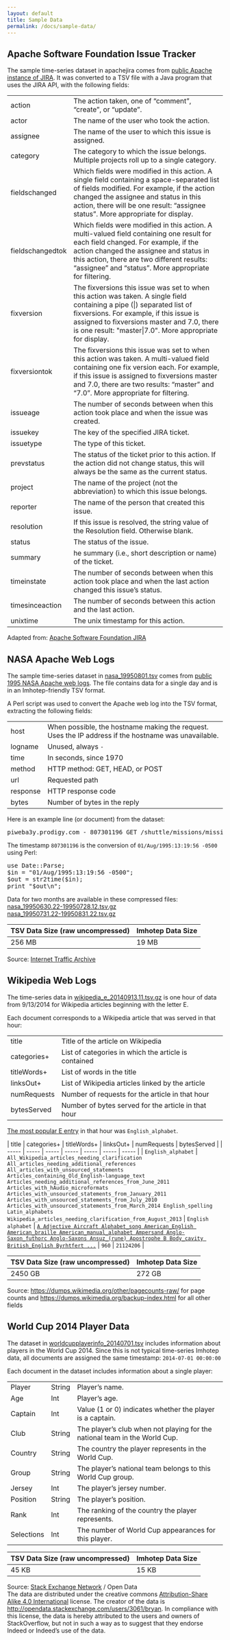 ```yaml
---
layout: default
title: Sample Data
permalink: /docs/sample-data/
---
```


## Apache Software Foundation Issue Tracker
The sample time-series dataset in apachejira comes from [public Apache instance of JIRA](https://issues.apache.org/jira/). It was converted to a TSV file with a Java program that uses the JIRA API, with the following fields:


| | |
| ----- | ------- |
| action | The action taken, one of “comment”, “create”, or “update”. |
| actor | The name of the user who took the action. |
| assignee | The name of the user to which this issue is assigned. |
| category | The category to which the issue belongs. Multiple projects roll up to a single category. |
| fieldschanged | Which fields were modified in this action. A single field containing a space-separated list of fields modified. For example, if the action changed the assignee and status in this action, there will be one result: “assignee status”. More appropriate for display. |
| fieldschangedtok | Which fields were modified in this action. A multi-valued field containing one result for each field changed. For example, if the action changed the assignee and status in this action, there are two different results: “assignee” and “status”. More appropriate for filtering. |
| fixversion | The fixversions this issue was set to when this action was taken. A single field containing a pipe (&#124;) separated list of fixversions. For example, if this issue is assigned to fixversions master and 7.0, there is one result: "master&#124;7.0". More appropriate for display. |
| fixversiontok | The fixversions this issue was set to when this action was taken. A multi-valued field containing one fix version each. For example, if this issue is assigned to fixversions master and 7.0, there are two results: “master” and “7.0”. More appropriate for filtering. |
| issueage | The number of seconds between when this action took place and when the issue was created. |
| issuekey | The key of the specified JIRA ticket. |
| issuetype | The type of this ticket. |
| prevstatus | The status of the ticket prior to this action. If the action did not change status, this will always be the same as the current status. |
| project | The name of the project (not the abbreviation) to which this issue belongs. |
| reporter | The name of the person that created this issue. |
| resolution | If this issue is resolved, the string value of the Resolution field. Otherwise blank. |
| status | The status of the issue. |
| summary | he summary (i.e., short description or name) of the ticket. |
| timeinstate | The number of seconds between when this action took place and when the last action changed this issue’s status. |
| timesinceaction | The number of seconds between this action and the last action. |
| unixtime | The unix timestamp for this action. |

Adapted from: [Apache Software Foundation JIRA](http://issues.apache.org/jira/)



## NASA Apache Web Logs
The sample time-series dataset in [nasa_19950801.tsv](http://indeedeng.github.io/imhotep/files/nasa_19950801.tsv) comes from [public 1995 NASA Apache web logs](http://ita.ee.lbl.gov/html/contrib/NASA-HTTP.html). The file contains data for a single day and is in an Imhotep-friendly TSV format.

A Perl script was used to convert the Apache web log into the TSV format, extracting the following fields:

| | |
| ----- | ------- |
| host | When possible, the hostname making the request. Uses the IP address if the hostname was unavailable. |
| logname | Unused, always `-` |
| time | In seconds, since 1970 |
| method | HTTP method: GET, HEAD, or POST |
| url | Requested path |
| response | HTTP response code |
| bytes | Number of bytes in the reply |

Here is an example line (or document) from the dataset:

<pre>piweba3y.prodigy.com - 807301196 GET /shuttle/missions/missions.html 200 8677</pre>

The timestamp `807301196` is the conversion of `01/Aug/1995:13:19:56 -0500` using Perl:

<pre>use Date::Parse;
$in = "01/Aug/1995:13:19:56 -0500";
$out = str2time($in);
print "$out\n";</pre>

Data for two months are available in these compressed files:<br>
[nasa_19950630.22-19950728.12.tsv.gz](http://indeedeng.github.io/imhotep/files/nasa_19950630.22-19950728.12.tsv.gz)<br>
[nasa_19950731.22-19950831.22.tsv.gz](http://indeedeng.github.io/imhotep/files/nasa_19950731.22-19950831.22.tsv.gz)

| TSV Data Size (raw uncompressed) | Imhotep Data Size |
| ----- | ------- |
| 256 MB | 19 MB |

Source: [Internet Traffic Archive](http://ita.ee.lbl.gov/html/contrib/NASA-HTTP.html)

## Wikipedia Web Logs
The time-series data in [wikipedia_e_20140913.11.tsv.gz](http://indeedeng.github.io/imhotep/files/wikipedia_e_20140913.11.tsv.gz) is one hour of data from 9/13/2014 for Wikipedia articles beginning with the letter E. 

Each document corresponds to a Wikipedia article that was served in that hour:

| | |
| ----- | ------- |
| title | Title of the article on Wikipedia
| categories+ | List of categories in which the article is contained
| titleWords+ | List of words in the title
| linksOut+ | List of Wikipedia articles linked by the article
| numRequests | Number of requests for the article in that hour
| bytesServed | Number of bytes served for the article in that hour

[The most popular E entry](http://imhotep.indeed.tech/iql/q/MRMA7X) in that hour was `English_alphabet`.

| title | categories+ | titleWords+ | linksOut+ | numRequests | bytesServed | 
| ----- | ----- | ----- | ----- | ----- | ----- | ----- |
| <span class="smallcode">`English_alphabet`</span> | <span class="xscode">`All_Wikipedia_articles_needing_clarification All_articles_needing_additional_references All_articles_with_unsourced_statements Articles_containing_Old_English-language_text Articles_needing_additional_references_from_June_2011 Articles_with_hAudio_microformats Articles_with_unsourced_statements_from_January_2011 Articles_with_unsourced_statements_from_July_2010 Articles_with_unsourced_statements_from_March_2014 English_spelling Latin_alphabets Wikipedia_articles_needing_clarification_from_August_2013`</span> | <span class="smallcode">`English alphabet`</span> |  <span class="xscode"><a href="http://imhotep.indeed.tech/iql/q/PEYGN6">`A Adjective Aircraft Alphabet_song American_English American_braille American_manual_alphabet Ampersand Anglo-Saxon_futhorc Anglo-Saxons Ansuz_(rune) Apostrophe B Body_cavity British_English Byrhtfert ...`</a></span> | <span class="smallcode">`960`</span> | <span class="smallcode">`21124206`</span> |


| TSV Data Size (raw uncompressed) | Imhotep Data Size |
| ----- | ------- |
| 2450 GB | 272 GB |

Source: https://dumps.wikimedia.org/other/pagecounts-raw/ for page counts and https://dumps.wikimedia.org/backup-index.html for all other fields

## World Cup 2014 Player Data

The dataset in [worldcupplayerinfo_20140701.tsv](http://indeedeng.github.io/imhotep/files/worldcupplayerinfo_20140701.tsv) includes information about players in the World Cup 2014. Since this is not typical time-series Imhotep data, all documents are assigned the same timestamp: `2014-07-01 00:00:00`

Each document in the dataset includes information about a single player:

| | | |
| ----- | ------ | ------- |
| Player | String | Player’s name.
| Age | Int | Player’s age.
| Captain | Int | Value (1 or 0) indicates whether the player is a captain.
| Club | String | The player’s club when not playing for the national team in the World Cup.
| Country | String | The country the player represents in the World Cup.
| Group | String | The player’s national team belongs to this World Cup group.
| Jersey | Int | The player’s jersey number.
| Position | String | The player’s position.
| Rank | Int | The ranking of the country the player represents.
| Selections | Int | The number of World Cup appearances for this player.

| TSV Data Size (raw uncompressed) | Imhotep Data Size |
| ----- | ------- |
| 45 KB | 15 KB |

Source: [Stack Exchange Network](http://opendata.stackexchange.com/questions/1791/any-open-data-sets-for-the-football-world-cup-in-brazil-2014) / Open Data<br>
The data are distributed under the creative commons [Attribution-Share Alike 4.0 International](http://creativecommons.org/licenses/by-sa/4.0/) license. The creator of the data is http://opendata.stackexchange.com/users/3061/bryan. In compliance with this license, the data is hereby attributed to the users and owners of StackOverflow, but not in such a way as to suggest that they endorse Indeed or Indeed’s use of the data.

